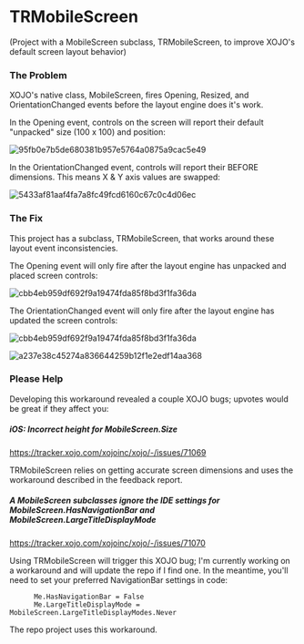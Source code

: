 # TRMobileScreen
(Project with a MobileScreen subclass, TRMobileScreen, to improve XOJO's default screen layout behavior)

### The Problem
XOJO's native class, MobileScreen, fires Opening, Resized, and OrientationChanged events before the layout engine does it's work.

In the Opening event, controls on the screen will report their default "unpacked" size (100 x 100) and position:

![95fb0e7b5de680381b957e5764a0875a9cac5e49](https://user-images.githubusercontent.com/759144/204836387-cf821017-5cb8-4bdb-a1db-6620ece09adf.png)

In the OrientationChanged event, controls will report their BEFORE dimensions. This means X & Y axis values are swapped:

![5433af81aaf4fa7a8fc49fcd6160c67c0c4d06ec](https://user-images.githubusercontent.com/759144/204836683-794d5f40-6cd0-41e5-9000-0b10d293bf89.png)


### The Fix
This project has a subclass, TRMobileScreen, that works around these layout event inconsistencies.

The Opening event will only fire after the layout engine has unpacked and placed screen controls:

![cbb4eb959df692f9a19474fda85f8bd3f1fa36da](https://user-images.githubusercontent.com/759144/204837235-be35695f-a772-4b8e-b24d-0f8c2dabeca9.png)

The OrientationChanged event will only fire after the layout engine has updated the screen controls:

![cbb4eb959df692f9a19474fda85f8bd3f1fa36da](https://user-images.githubusercontent.com/759144/204837430-1861006e-ee83-4577-8ee2-563c68b49996.png)

![a237e38c45274a836644259b12f1e2edf14aa368](https://user-images.githubusercontent.com/759144/204837467-c857587c-0086-4fed-95ad-c2ec05404e43.png)


### Please Help
Developing this workaround revealed a couple XOJO bugs; upvotes would be great if they affect you:

##### iOS: Incorrect height for MobileScreen.Size
https://tracker.xojo.com/xojoinc/xojo/-/issues/71069

TRMobileScreen relies on getting accurate screen dimensions and uses the workaround described in the feedback report.


##### A MobileScreen subclasses ignore the IDE settings for MobileScreen.HasNavigationBar and MobileScreen.LargeTitleDisplayMode
https://tracker.xojo.com/xojoinc/xojo/-/issues/71070

Using TRMobileScreen will trigger this XOJO bug; I'm currently working on a workaround and will update the repo if I find one. In the meantime, you'll need to set your preferred NavigationBar settings in code:

		  Me.HasNavigationBar = False
		  Me.LargeTitleDisplayMode = MobileScreen.LargeTitleDisplayModes.Never

The repo project uses this workaround.
